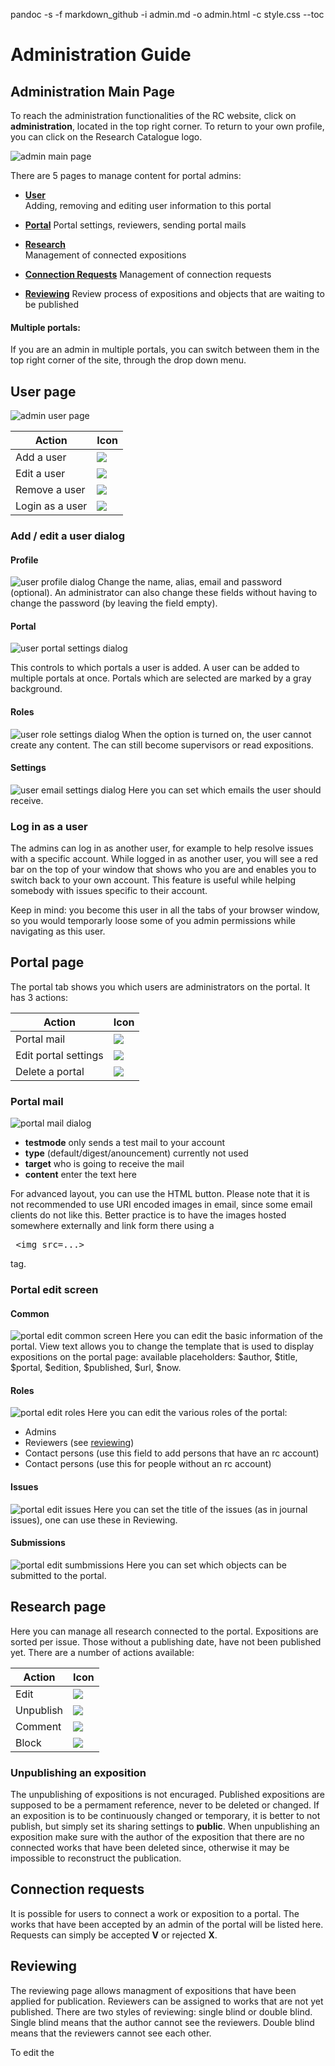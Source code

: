 pandoc -s -f markdown_github -i admin.md -o admin.html -c style.css --toc

# Administration Guide

## Administration Main Page

To reach the administration functionalities of the RC website, click on __administration__, located in the top right corner. To return to your own profile, you can click on the Research Catalogue logo. 

![admin main page](images/admin_main.png "image showing the administration main page")

There are 5 pages to manage content for portal admins:
* [__User__](#user-page "jump to user page documentation")   
  Adding, removing and editing user information to this portal

* [__Portal__](#portal-page "jump to portal page")
  Portal settings, reviewers, sending portal mails

* [__Research__](#research "jump to research")  
  Management of connected expositions

* [__Connection Requests__](#connection-requests "connection requests")
  Management of connection requests

* [__Reviewing__](#reviewing "reviewing")
  Review process of expositions and objects that are waiting to be published

#### Multiple portals:
If you are an admin in multiple portals, you can switch between them in the top right corner of the site, through the drop down menu.

## User page

![admin user page](images/admin-user.png "image showing the admin user page") 

| Action         | Icon                                                |
| -------------- | --------------------------------------------------- |
| Add a user     | <img src="images/add.gif" class="icon">    		   |
| Edit a user    | <img src="images/edit.gif" class="icon">            |
| Remove a user  | <img src="images/remove.gif" class="icon">          |
| Login as a user| <img src="images/loginas.png" class="icon">         |

### Add / edit a user dialog

#### Profile
![user profile dialog](images/user-profile.png "image showing user profile dialog")
Change the name, alias, email and password (optional).
An administrator can also change these fields without having to change the password (by leaving the field empty).

#### Portal
![user portal settings dialog](images/user-portal.png "image showing user portal settings")

This controls to which portals a user is added. A user can be added to multiple portals at once. Portals which are selected are marked by a gray background.

#### Roles
![user role settings dialog](images/user-roles.png "image showing user role settings")
When the option is turned on, the user cannot create any content. The can still become supervisors or read expositions.

#### Settings
![user email settings dialog](images/user-settings.png "image showing user email settings")
Here you can set which emails the user should receive.

### Log in as a user
The admins can log in as another user, for example to help resolve issues with a specific account. While logged in as another user, you will see a red bar on the top of your window that shows who you are and enables you to switch back to your own account. This feature is useful while helping somebody with issues specific to their account.

Keep in mind: you become this user in all the tabs of your browser window, so you would temporarly loose some of you admin permissions while navigating as this user.

## Portal page

The portal tab shows you which users are administrators on the portal.
It has 3 actions:

| Action              | Icon                                                |
| --------------------| --------------------------------------------------- |
| Portal mail         | <img src="images/mail.png" class="icon">            |
| Edit portal settings| <img src="images/edit.gif" class="icon">            |
| Delete a portal     | <img src="images/remove.gif" class="icon">          |

### Portal mail
![portal mail dialog](images/portal-mail.png "image showing portal mail dialog")

* __testmode__ only sends a test mail to your account
* __type__ (default/digest/anouncement) currently not used
* __target__ who is going to receive the mail
* __content__ enter the text here

For advanced layout, you can use the HTML button. Please note that it is not recommended to use URI encoded images in email, since some email clients do not like this. Better practice is to have the images hosted somewhere externally and link form there using a <xmp> <img src=...> </xmp> tag.


### Portal edit screen

#### Common
![portal edit common screen](images/portal-edit-common.png "image showing portal edit common dialog")
Here you can edit the basic information of the portal.
View text allows you to change the template that is used to display expositions on the portal page:
available placeholders: $author, $title, $portal, $edition, $published, $url, $now.

#### Roles
![portal edit roles](images/portal-edit-roles.png "image showing the portal roles")
Here you can edit the various roles of the portal:

* Admins
* Reviewers (see [reviewing](#reviewing "jump to reviewing"))
* Contact persons (use this field to add persons that have an rc account)
* Contact persons (use this for people without an rc account)

#### Issues
![portal edit issues](images/portal-edit-issues.png "image showing portal issues")
Here you can set the title of the issues (as in journal issues), one can use these in Reviewing.

#### Submissions
![portal edit sumbmissions](images/portal-edit-submissions.png "image showing portal submissions")
Here you can set which objects can be submitted to the portal.

## Research page
Here you can manage all research connected to the portal. Expositions are sorted per issue. Those without a publishing date, have not been published yet. There are a number of actions available:

| Action    | Icon                                                         |
| --------- | ------------------------------------------------------------ |
| Edit      | <img src="images/research-icon-edit.png" class="icon">       |
| Unpublish | <img src="images/research-icon-unpublish.png" class="icon">  |
| Comment   | <img src="images/research-icon-comment.png" class="icon">    |
| Block     | <img src="images/research-icon-block.png" class="icon">      |

### Unpublishing an exposition
The unpublishing of expositions is not encuraged. Published expositions are supposed to be a permament reference, never to be deleted or changed. If an exposition is to be continuously changed or temporary, it is better to not publish, but simply set its sharing settings to __public__.  When unpublishing an exposition make sure with the author of the exposition that there are no connected works that have been deleted since, otherwise it may be impossible to reconstruct the publication. 

## Connection requests
It is possible for users to connect a work or exposition to a portal. The works that have been accepted by an admin of the portal will be listed here.
Requests can simply be accepted __V__ or rejected __X__.


## Reviewing
The reviewing page allows managment of expositions that have been applied for publication. Reviewers can be assigned to works that are not yet published. There are two styles of reviewing: single blind or double blind. Single blind means that the author cannot see the reviewers. Double blind means that the reviewers cannot see each other. 

To edit the 

